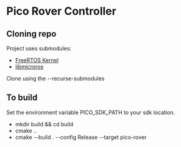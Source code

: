# Pico Rover Controller 

## Cloning repo
Project uses submodules:
+ [FreeRTOS Kernel](https://github.com/FreeRTOS/FreeRTOS-Kernel)
+ [libmicroros](https://github.com/micro-ROS/micro_ros_raspberrypi_pico_sdk)

Clone using the --recurse-submodules 

## To build
Set the environment variable PICO_SDK_PATH to your sdk location.
- mkdir build && cd build
- cmake ..
- cmake --build . --config Release --target pico-rover 

